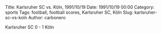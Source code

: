 Title: Karlsruher SC vs. Köln, 1991/10/19
Date: 1991/10/19 00:00
Category: sports
Tags: football, football scores, Karlsruher SC, Köln
Slug: karlsruher-sc-vs-koln
Author: carbonero


Karlsruher SC 0 - 1 Köln
